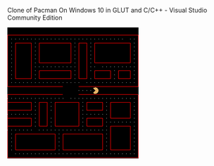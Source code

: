 Clone of Pacman On Windows 10 in GLUT and C/C++ - Visual Studio Community Edition
 
![alt text](https://github.com/wkandek/pacman/blob/master/pacman.PNG "Pacman Screenshot")
